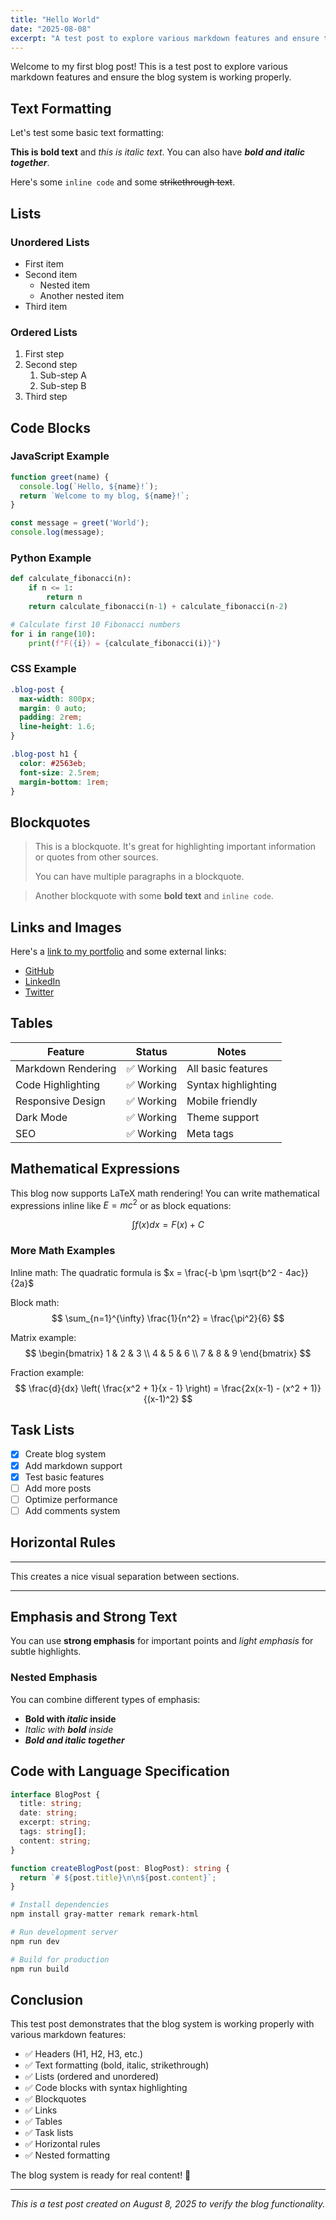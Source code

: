 ```yaml
---
title: "Hello World"
date: "2025-08-08"
excerpt: "A test post to explore various markdown features and ensure the blog system is working properly."
---
```

Welcome to my first blog post! This is a test post to explore various markdown features and ensure the blog system is working properly.

## Text Formatting

Let's test some basic text formatting:

**This is bold text** and *this is italic text*. You can also have ***bold and italic together***.

Here's some `inline code` and some ~~strikethrough text~~.

## Lists

### Unordered Lists
- First item
- Second item
  - Nested item
  - Another nested item
- Third item

### Ordered Lists
1. First step
2. Second step
   1. Sub-step A
   2. Sub-step B
3. Third step

## Code Blocks

### JavaScript Example
```javascript
function greet(name) {
  console.log(`Hello, ${name}!`);
  return `Welcome to my blog, ${name}!`;
}

const message = greet('World');
console.log(message);
```

### Python Example
```python
def calculate_fibonacci(n):
    if n <= 1:
        return n
    return calculate_fibonacci(n-1) + calculate_fibonacci(n-2)

# Calculate first 10 Fibonacci numbers
for i in range(10):
    print(f"F({i}) = {calculate_fibonacci(i)}")
```

### CSS Example
```css
.blog-post {
  max-width: 800px;
  margin: 0 auto;
  padding: 2rem;
  line-height: 1.6;
}

.blog-post h1 {
  color: #2563eb;
  font-size: 2.5rem;
  margin-bottom: 1rem;
}
```

## Blockquotes

> This is a blockquote. It's great for highlighting important information or quotes from other sources.
> 
> You can have multiple paragraphs in a blockquote.

> Another blockquote with some **bold text** and `inline code`.

## Links and Images

Here's a [link to my portfolio](https://example.com) and some external links:

- [GitHub](https://github.com)
- [LinkedIn](https://linkedin.com)
- [Twitter](https://twitter.com)

## Tables

| Feature | Status | Notes |
|---------|--------|-------|
| Markdown Rendering | ✅ Working | All basic features |
| Code Highlighting | ✅ Working | Syntax highlighting |
| Responsive Design | ✅ Working | Mobile friendly |
| Dark Mode | ✅ Working | Theme support |
| SEO | ✅ Working | Meta tags |

## Mathematical Expressions

This blog now supports LaTeX math rendering! You can write mathematical expressions inline like $E = mc^2$ or as block equations:

$$
\int f(x) dx = F(x) + C
$$

### More Math Examples

Inline math: The quadratic formula is $x = \frac{-b \pm \sqrt{b^2 - 4ac}}{2a}$

Block math:
$$
\sum_{n=1}^{\infty} \frac{1}{n^2} = \frac{\pi^2}{6}
$$

Matrix example:
$$
\begin{bmatrix}
1 & 2 & 3 \\
4 & 5 & 6 \\
7 & 8 & 9
\end{bmatrix}
$$

Fraction example:
$$
\frac{d}{dx} \left( \frac{x^2 + 1}{x - 1} \right) = \frac{2x(x-1) - (x^2 + 1)}{(x-1)^2}
$$

## Task Lists

- [x] Create blog system
- [x] Add markdown support
- [x] Test basic features
- [ ] Add more posts
- [ ] Optimize performance
- [ ] Add comments system

## Horizontal Rules

---

This creates a nice visual separation between sections.

---

## Emphasis and Strong Text

You can use **strong emphasis** for important points and *light emphasis* for subtle highlights.

### Nested Emphasis

You can combine different types of emphasis:
- **Bold with *italic* inside**
- *Italic with **bold** inside*
- ***Bold and italic together***

## Code with Language Specification

```typescript
interface BlogPost {
  title: string;
  date: string;
  excerpt: string;
  tags: string[];
  content: string;
}

function createBlogPost(post: BlogPost): string {
  return `# ${post.title}\n\n${post.content}`;
}
```

```bash
# Install dependencies
npm install gray-matter remark remark-html

# Run development server
npm run dev

# Build for production
npm run build
```

## Conclusion

This test post demonstrates that the blog system is working properly with various markdown features:

- ✅ Headers (H1, H2, H3, etc.)
- ✅ Text formatting (bold, italic, strikethrough)
- ✅ Lists (ordered and unordered)
- ✅ Code blocks with syntax highlighting
- ✅ Blockquotes
- ✅ Links
- ✅ Tables
- ✅ Task lists
- ✅ Horizontal rules
- ✅ Nested formatting

The blog system is ready for real content! 🎉

---

*This is a test post created on August 8, 2025 to verify the blog functionality.*
